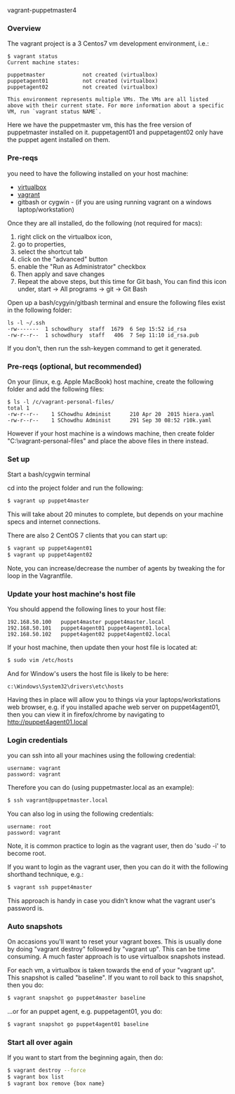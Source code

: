 vagrant-puppetmaster4

### Overview

The vagrant project is a 3 Centos7 vm development environment, i.e.:  

```
$ vagrant status
Current machine states:

puppetmaster            not created (virtualbox)
puppetagent01           not created (virtualbox)
puppetagent02           not created (virtualbox)

This environment represents multiple VMs. The VMs are all listed
above with their current state. For more information about a specific
VM, run `vagrant status NAME`.
```

Here we have the puppetmaster vm, this has the free version of puppetmaster installed on it. puppetagent01 and puppetagent02 only have the puppet agent installed on them.


### Pre-reqs

you need to have the following installed on your host machine:

* [virtualbox](https://www.virtualbox.org/)  
* [vagrant](https://www.vagrantup.com/)
* gitbash or cygwin - (if you are using running vagrant on a windows laptop/workstation)

Once they are all installed, do the following (not required for macs):

1. right click on the virtualbox icon,
2. go to properties,
3. select the shortcut tab
4. click on the "advanced" button
5. enable the "Run as Administrator" checkbox
6. Then apply and save changes
7. Repeat the above steps, but this time for Git bash, You can find this icon under, start -> All programs -> git -> Git Bash


Open up a bash/cygyin/gitbash terminal and ensure the following files exist in the following folder:

```
ls -l ~/.ssh
-rw-------  1 schowdhury  staff  1679  6 Sep 15:52 id_rsa
-rw-r--r--  1 schowdhury  staff   406  7 Sep 11:10 id_rsa.pub
```


If you don't, then run the ssh-keygen command to get it generated.


### Pre-reqs (optional, but recommended)


On your (linux, e.g. Apple MacBook) host machine, create the following folder and add the following files:

```
$ ls -l /c/vagrant-personal-files/
total 1
-rw-r--r--    1 SChowdhu Administ      210 Apr 20  2015 hiera.yaml
-rw-r--r--    1 SChowdhu Administ      291 Sep 30 08:52 r10k.yaml
```

However if your host machine is a windows machine, then create folder "C:\vagrant-personal-files" and place the above files in there instead.




### Set up

Start a bash/cygwin terminal

cd into the project folder and run the following:


```sh
$ vagrant up puppet4master
```

This will take about 20 minutes to complete, but depends on your machine specs and internet connections.



There are also 2 CentOS 7 clients that you can start up:


```sh
$ vagrant up puppet4agent01
$ vagrant up puppet4agent02
```
Note, you can increase/decrease the number of agents by tweaking the for loop in the Vagrantfile.


### Update your host machine's host file

You should append the following lines to your host file:

```
192.168.50.100   puppet4master puppet4master.local
192.168.50.101   puppet4agent01 puppet4agent01.local
192.168.50.102   puppet4agent02 puppet4agent02.local
```

If your host machine, then update then your host file is located at:

```sh
$ sudo vim /etc/hosts
```

And for Window's users the host file is likely to be here:

```
c:\Windows\System32\drivers\etc\hosts
```

Having thes in place will allow you to things via your laptops/workstations web browser, e.g. if you installed apache web server on puppet4agent01, then you can view it in firefox/chrome by navigating to http://puppet4agent01.local


### Login credentials
you can ssh into all your machines using the following credential:

```
username: vagrant
password: vagrant
```

Therefore you can do (using puppetmaster.local as an example):

```sh
$ ssh vagrant@puppetmaster.local
```

You can also log in using the following credentials:

```
username: root
password: vagrant
```

Note, it is common practice to login as the vagrant user, then do 'sudo -i' to become root.


If you want to login as the vagrant user, then you can do it with the following shorthand technique, e.g.:

```sh
$ vagrant ssh puppet4master
```

This approach is handy in case you didn't know what the vagrant user's password is.



### Auto snapshots

On accasions you'll want to reset your vagrant boxes. This is usually done by doing "vagrant destroy" followed by "vagrant up". This can be time consuming. A much faster approach is to use virtualbox snapshots instead.


For each vm, a virtualbox is taken towards the end of your "vagrant up". This snapshot is called "baseline". If you want to roll back to this snapshot, then you do:

```sh
$ vagrant snapshot go puppet4master baseline
```

...or for an puppet agent, e.g. puppetagent01, you do:

```sh
$ vagrant snapshot go puppet4agent01 baseline
```

### Start all over again
If you want to start from the beginning again, then do:

```sh
$ vagrant destroy --force
$ vagrant box list
$ vagrant box remove {box name}
```
